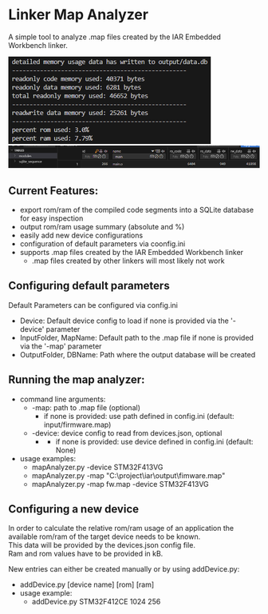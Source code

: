 # Linker Map Analyzer
A simple tool to analyze .map files created by the IAR Embedded Workbench linker.

![output example](doc/img/output_example.png "output example")
![db example](doc/img/db_example.png "db example")


## Current Features:
- export rom/ram of the compiled code segments into a SQLite database for easy inspection
- output rom/ram usage summary (absolute and %)
- easily add new device configurations
- configuration of default parameters via coonfig.ini
- supports .map files created by the IAR Embedded Workbench linker
  - .map files created by other linkers will most likely not work 

## Configuring default parameters
Default Parameters can be configured via config.ini
- Device: Default device config to load if none is provided via the '-device' parameter
- InputFolder, MapName: Default path to the .map file if none is provided via the '-map' parameter
- OutputFolder, DBName: Path where the output database will be created

## Running the map analyzer:
- command line arguments:
  - -map: path to .map file (optional)
    - if none is provided: use path defined in config.ini (default: input/firmware.map)
  - -device: device config to read from devices.json, optional
    - - if none is provided: use device defined in config.ini (default: None)
- usage examples: 
  - mapAnalyzer.py -device STM32F413VG
  - mapAnalyzer.py -map "C:\project\iar\output\fimware.map" 
  - mapAnalyzer.py -map fw.map -device STM32F413VG


## Configuring a new device
In order to calculate the relative rom/ram usage of an application the available rom/ram of the target device needs to be known.\
This data will be provided by the devices.json config file.\
Ram and rom values have to be provided in kB.

New entries can either be created manually or by using addDevice.py:
- addDevice.py [device name] [rom] [ram]
- usage example: 
  - addDevice.py STM32F412CE 1024 256

